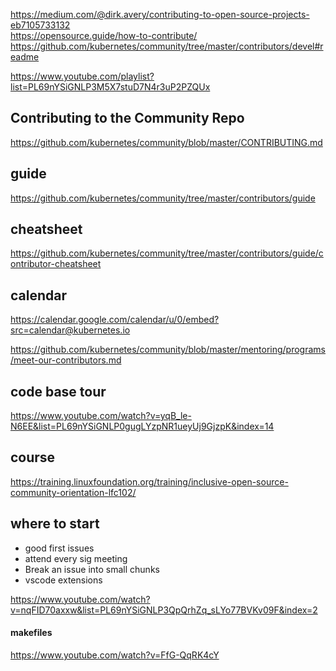 https://medium.com/@dirk.avery/contributing-to-open-source-projects-eb7105733132 <br/>
https://opensource.guide/how-to-contribute/
https://github.com/kubernetes/community/tree/master/contributors/devel#readme


https://www.youtube.com/playlist?list=PL69nYSiGNLP3M5X7stuD7N4r3uP2PZQUx

## Contributing to the Community Repo
https://github.com/kubernetes/community/blob/master/CONTRIBUTING.md


## guide
https://github.com/kubernetes/community/tree/master/contributors/guide


## cheatsheet
https://github.com/kubernetes/community/tree/master/contributors/guide/contributor-cheatsheet

## calendar
https://calendar.google.com/calendar/u/0/embed?src=calendar@kubernetes.io

https://github.com/kubernetes/community/blob/master/mentoring/programs/meet-our-contributors.md

## code base tour
https://www.youtube.com/watch?v=yqB_le-N6EE&list=PL69nYSiGNLP0gugLYzpNR1ueyUj9GjzpK&index=14

## course
https://training.linuxfoundation.org/training/inclusive-open-source-community-orientation-lfc102/

## where to start
- good first issues
- attend every sig meeting 
- Break an issue into small chunks
- vscode extensions

https://www.youtube.com/watch?v=nqFID70axxw&list=PL69nYSiGNLP3QpQrhZq_sLYo77BVKv09F&index=2



#### makefiles
https://www.youtube.com/watch?v=FfG-QqRK4cY
